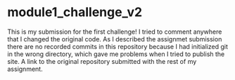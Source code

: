 # module1_challenge_v2

This is my submission for the first challenge! I tried to comment anywhere that I changed the original code. As I described the assignmet submission there
are no recorded commits in this repository because I had initialized git in the wrong directory, which gave me problems when I tried to publish the site.
A link to the original repository submitted with the rest of my assignment.
